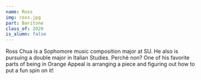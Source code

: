 ```yaml
---
name: Ross
img: ross.jpg
part: Baritone
class_of: 2020
is_alumn: false
---
```

Ross Chua is a Sophomore music composition major at SU. He also is pursuing a double major in Italian Studies. Perchè non? One of his favorite parts of being in Orange Appeal is arranging a piece and figuring out how to put a fun spin on it!
